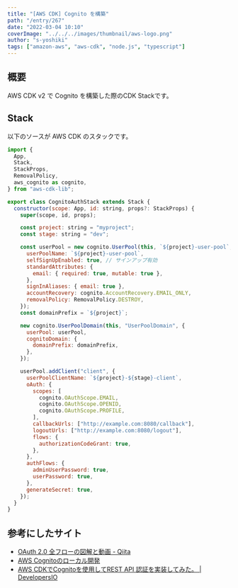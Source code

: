 ```yaml
---
title: "[AWS CDK] Cognito を構築"
path: "/entry/267"
date: "2022-03-04 10:10"
coverImage: "../../../images/thumbnail/aws-logo.png"
author: "s-yoshiki"
tags: ["amazon-aws", "aws-cdk", "node.js", "typescript"]
---
```


## 概要

AWS CDK v2 で Cognito を構築した際のCDK Stackです。

## Stack

以下のソースが AWS CDK のスタックです。

```js
import {
  App,
  Stack,
  StackProps,
  RemovalPolicy,
  aws_cognito as cognito,
} from "aws-cdk-lib";

export class CognitoAuthStack extends Stack {
  constructor(scope: App, id: string, props?: StackProps) {
    super(scope, id, props);

    const project: string = "myproject";
    const stage: string = "dev";

    const userPool = new cognito.UserPool(this, `${project}-user-pool`, {
      userPoolName: `${project}-user-pool`,
      selfSignUpEnabled: true, // サインアップ有効
      standardAttributes: {
        email: { required: true, mutable: true },
      },
      signInAliases: { email: true },
      accountRecovery: cognito.AccountRecovery.EMAIL_ONLY,
      removalPolicy: RemovalPolicy.DESTROY,
    });
    const domainPrefix = `${project}`;

    new cognito.UserPoolDomain(this, "UserPoolDomain", {
      userPool: userPool,
      cognitoDomain: {
        domainPrefix: domainPrefix,
      },
    });

    userPool.addClient("client", {
      userPoolClientName: `${project}-${stage}-client`,
      oAuth: {
        scopes: [
          cognito.OAuthScope.EMAIL,
          cognito.OAuthScope.OPENID,
          cognito.OAuthScope.PROFILE,
        ],
        callbackUrls: ["http://example.com:8080/callback"],
        logoutUrls: ["http://example.com:8080/logout"],
        flows: {
          authorizationCodeGrant: true,
        },
      },
      authFlows: {
        adminUserPassword: true,
        userPassword: true,
      },
      generateSecret: true,
    });
  }
}
```

## 参考にしたサイト

- [OAuth 2.0 全フローの図解と動画 - Qiita](https://qiita.com/TakahikoKawasaki/items/200951e5b5929f840a1f)
- [AWS Cognitoのローカル開発](https://zenn.dev/nasubita/articles/be2d5383517bd9)
- [AWS CDKでCognitoを使用してREST API 認証を実装してみた。 | DevelopersIO](https://dev.classmethod.jp/articles/rest-api-authentication-using-cognito/)
